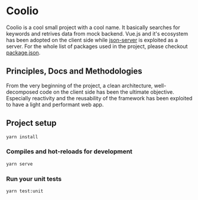 # Coolio

Coolio is a cool small project with a cool name. It basically searches for keywords and retrives data from mock backend.
Vue.js and it's ecosystem has been adopted on the client side while [json-server](https://github.com/typicode/json-server) is exploited as a server. For the whole list of packages used in the project, please checkout [package.json](https://github.com/mehmeteyupoglu/coolio/blob/main/package.json).

## Principles, Docs and Methodologies

From the very beginning of the project, a clean architecture, well-decomposed code on the client side has been the ultimate objective. Especially reactivity and the reusability of the framework has been exploited to have a light and performant web app.

## Project setup

```
yarn install
```

### Compiles and hot-reloads for development

```
yarn serve
```

### Run your unit tests

```
yarn test:unit
```
